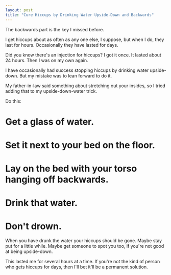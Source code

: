 ```yaml
---
layout: post
title: "Cure Hiccups by Drinking Water Upside-Down and Backwards"
---
```


The backwards part is the key I missed before.

I get hiccups about as often as any one else, I suppose, but when I do, they last for hours. Occasionally they have lasted for days.

Did you know there's an injection for hiccups? I got it once. It lasted about 24 hours. Then I was on my own again.

I have occasionally had success stopping hiccups by drinking water upside-down. But my mistake was to lean forward to do it.

My father-in-law said something about stretching out your insides, so I tried adding that to my upside-down-water trick.

Do this:

# Get a glass of water. 
# Set it next to your bed on the floor. 
# Lay on the bed with your torso hanging off backwards. 
# Drink that water. 
# Don't drown.

When you have drunk the water your hiccups should be gone. Maybe stay put for a little while. Maybe get someone to spot you too, if you're not good at being upside-down.

This lasted me for several hours at a time. If you're not the kind of person who gets hiccups for days, then I'll bet it'll be a permanent solution.